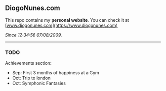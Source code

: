 ## DiogoNunes.com

This repo contains my **personal website**. You can check it at [www.diogonunes.com](https://www.diogonunes.com)

*Since 12:34:56 07/08/2009.*

----

### TODO

Achievements section:

- Sep: First 3 months of happiness at a Gym
- Oct: Trip to london
- Oct: Symphonic Fantasies
